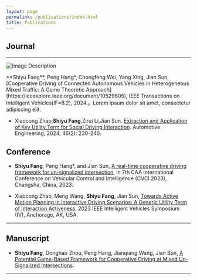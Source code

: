 ```yaml
---
layout: page
permalink: /publications/index.html
title: Publications
---
```


## Journal

---

<div class="split-container">
  <div class="left-half">
    <img src="/images/image.jpg" alt="Image Description">
  </div>
  <div class="right-half">
    <p>**Shiyu Fang**, Peng Hang*, Chongfeng Wei, Yang Xing, Jian Sun, [Cooperative Driving of Connected Autonomous Vehicles in Heterogeneous Mixed Traffic: A Game Theoretic Approach](https://ieeexplore.ieee.org/document/10529605), IEEE Transactions on Intelligent Vehicles(IF=8.2), 2024.。Lorem ipsum dolor sit amet, consectetur adipiscing elit.</p>
  </div>
</div>

- Xiaocong Zhao,**Shiyu Fang**,Zirui Li,Jian Sun. [Extraction and Application of Key Utility Term for Social Driving Interaction](https://www.qichegongcheng.com/CN/10.19562/j.chinasae.qcgc.2024.02.005). Automotive Engineering, 2024, 46(2): 230-240. 
  <br>
  
## Conference 

- **Shiyu Fang**, Peng Hang*, and Jian Sun, [A real-time cooperative driving framework for un-signalized intersection](https://ieeexplore.ieee.org/document/10397236), in 7th CAA International Conference on Vehicular Control and Intelligence (CVCI 2023), Changsha, China, 2023.

- Xiaocong Zhao, Meng Wang, **Shiyu Fang**, Jian Sun, [Towards Active Motion Planning in Interactive Driving Scenarios: A Generic Utility Term of Interaction Activeness](https://ieeexplore.ieee.org/document/10186564), 2023 IEEE Intelligent Vehicles Symposium (IV), Anchorage, AK, USA. 
  <br>

---

## Manuscript

- **Shiyu Fang**, Donghao Zhou, Peng Hang, Jianqiang Wang, Jian Sun, [A Potential Game-Based Framework for Cooperative Driving at Mixed Un-Signalized Intersections](https://papers.ssrn.com/sol3/papers.cfm?abstract_id=4501464). 
  <br>

---


